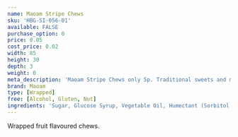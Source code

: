 ```yaml
---
name: Maoam Stripe Chews
sku: 'HBG-SI-056-01'
available: FALSE
purchase_option: 0
price: 0.05
cost_price: 0.02
width: 85
height: 30
depth: 3
weight: 0
meta_description: 'Maoam Stripe Chews only 5p. Traditional sweets and more at Humbugs Confectionery Store. Specialists in satisfying your sweet tooth!'
brand: Maoam
type: [Wrapped]
free: [Alcohol, Gluten, Nut]
ingredients: 'Sugar, Glucose Syrup, Vegetable Oil, Humectant (Sorbitol Syrup), Gelatine, Citric Acid, Flavouring.'
---
```

Wrapped fruit flavoured chews.